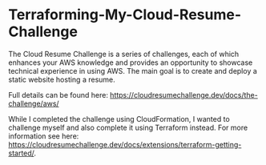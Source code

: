 # Terraforming-My-Cloud-Resume-Challenge

The Cloud Resume Challenge is a series of challenges, each of which enhances your AWS knowledge and provides an opportunity to showcase technical experience in using AWS. The main goal is to create and deploy a static website hosting a resume.

Full details can be found here: https://cloudresumechallenge.dev/docs/the-challenge/aws/

While I completed the challenge using CloudFormation, I wanted to challenge myself and also complete it using Terraform instead. For more information see here: https://cloudresumechallenge.dev/docs/extensions/terraform-getting-started/.
